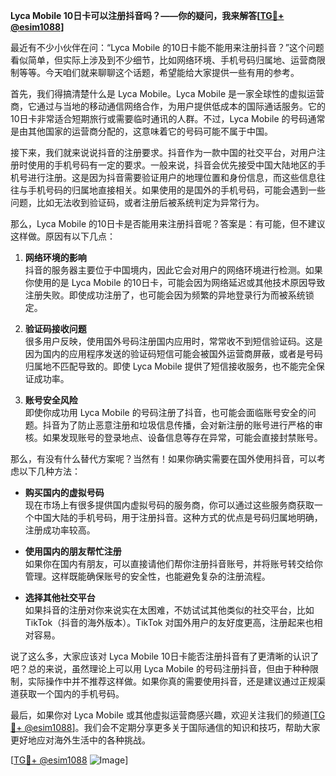 **Lyca Mobile 10日卡可以注册抖音吗？——你的疑问，我来解答[[TG💪+ @esim1088](https://t.me/s/esim1088)]**

最近有不少小伙伴在问：“Lyca Mobile 的10日卡能不能用来注册抖音？”这个问题看似简单，但实际上涉及到不少细节，比如网络环境、手机号码归属地、运营商限制等等。今天咱们就来聊聊这个话题，希望能给大家提供一些有用的参考。

首先，我们得搞清楚什么是 Lyca Mobile。Lyca Mobile 是一家全球性的虚拟运营商，它通过与当地的移动通信网络合作，为用户提供低成本的国际通话服务。它的10日卡非常适合短期旅行或需要临时通讯的人群。不过，Lyca Mobile 的号码通常是由其他国家的运营商分配的，这意味着它的号码可能不属于中国。

接下来，我们就来说说抖音的注册要求。抖音作为一款中国的社交平台，对用户注册时使用的手机号码有一定的要求。一般来说，抖音会优先接受中国大陆地区的手机号进行注册。这是因为抖音需要验证用户的地理位置和身份信息，而这些信息往往与手机号码的归属地直接相关。如果使用的是国外的手机号码，可能会遇到一些问题，比如无法收到验证码，或者注册后被系统判定为异常行为。

那么，Lyca Mobile 的10日卡是否能用来注册抖音呢？答案是：有可能，但不建议这样做。原因有以下几点：

1. **网络环境的影响**  
   抖音的服务器主要位于中国境内，因此它会对用户的网络环境进行检测。如果你使用的是 Lyca Mobile 的10日卡，可能会因为网络延迟或其他技术原因导致注册失败。即使成功注册了，也可能会因为频繁的异地登录行为而被系统锁定。

2. **验证码接收问题**  
   很多用户反映，使用国外号码注册国内应用时，常常收不到短信验证码。这是因为国内的应用程序发送的验证码短信可能会被国外运营商屏蔽，或者是号码归属地不匹配导致的。即使 Lyca Mobile 提供了短信接收服务，也不能完全保证成功率。

3. **账号安全风险**  
   即使你成功用 Lyca Mobile 的号码注册了抖音，也可能会面临账号安全的问题。抖音为了防止恶意注册和垃圾信息传播，会对新注册的账号进行严格的审核。如果发现账号的登录地点、设备信息等存在异常，可能会直接封禁账号。

那么，有没有什么替代方案呢？当然有！如果你确实需要在国外使用抖音，可以考虑以下几种方法：

- **购买国内的虚拟号码**  
  现在市场上有很多提供国内虚拟号码的服务商，你可以通过这些服务商获取一个中国大陆的手机号码，用于注册抖音。这种方式的优点是号码归属地明确，注册成功率较高。

- **使用国内的朋友帮忙注册**  
  如果你在国内有朋友，可以直接请他们帮你注册抖音账号，并将账号转交给你管理。这样既能确保账号的安全性，也能避免复杂的注册流程。

- **选择其他社交平台**  
  如果抖音的注册对你来说实在太困难，不妨试试其他类似的社交平台，比如 TikTok（抖音的海外版本）。TikTok 对国外用户的友好度更高，注册起来也相对容易。

说了这么多，大家应该对 Lyca Mobile 10日卡能否注册抖音有了更清晰的认识了吧？总的来说，虽然理论上可以用 Lyca Mobile 的号码注册抖音，但由于种种限制，实际操作中并不推荐这样做。如果你真的需要使用抖音，还是建议通过正规渠道获取一个国内的手机号码。

最后，如果你对 Lyca Mobile 或其他虚拟运营商感兴趣，欢迎关注我们的频道[[TG💪+ @esim1088](https://t.me/s/esim1088)]。我们会不定期分享更多关于国际通信的知识和技巧，帮助大家更好地应对海外生活中的各种挑战。

[[TG💪+ @esim1088](https://t.me/s/esim1088) ![Image](https://i.postimg.cc/4NQfJmqS/Snipaste-2025-05-13-00-14-12.png)]